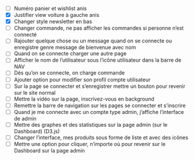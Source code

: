 - [ ] Numéro panier et wishlist anis
- [x] Justifier view voiture à gauche anis
- [x] Changer style newsletter en bas
- [ ] Changer commande, ne pas afficher les commandes si personne n’est connecté
- [ ] Rajouter quelque chose ou un message quand on se connecte ou enregistre genre message de bienvenue avec nom
- [ ] Quand on se connecte charger une autre page
- [ ] Afficher le nom de l’utilisateur sous l’icône utilisateur dans la barre de NAV
- [ ] Dès qu’on se connecte, on charge commande
- [ ] Ajouter option pour modifier son profil compte utilisateur
- [ ] Sur la page se connecter et s’enregistrer mettre un bouton pour revenir sur le site normal
- [ ] Mettre la vidéo sur la page, inscrivez-vous en background
- [ ] Remettre la barre de navigation sur les pages se connecter et s’inscrire
- [ ] Quand je me connecte avec un compte type admin, j’affiche l’interface de admin
- [ ] Mettre des graphes et des statistiques sur la page admin (sur le Dashboard) (D3.js)
- [ ] Changer l’interface, mes produits sous forme de liste et avec des icônes
- [ ] Mettre une option pour cliquer, n’importe où pour revenir sur le Dashboard sur la page admin
